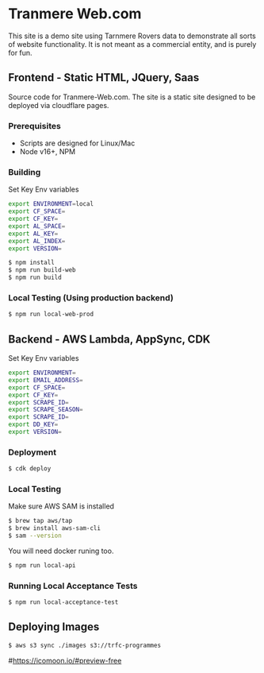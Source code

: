 # Tranmere Web.com

This site is a demo site using Tarnmere Rovers data to demonstrate all sorts of website functionality. It is not meant as a commercial entity, and is purely for fun. 

## Frontend - Static HTML, JQuery, Saas
Source code for Tranmere-Web.com. The site is a static site designed to be deployed via cloudflare pages.

### Prerequisites

 * Scripts are designed for Linux/Mac
 * Node v16+, NPM

### Building

Set Key Env variables

```bash
export ENVIRONMENT=local
export CF_SPACE=
export CF_KEY=
export AL_SPACE=
export AL_KEY=
export AL_INDEX=
export VERSION=
```

```bash
$ npm install
$ npm run build-web
$ npm run build
```

### Local Testing (Using production backend)

```bash
$ npm run local-web-prod
```

## Backend - AWS Lambda, AppSync, CDK

Set Key Env variables

```bash
export ENVIRONMENT=
export EMAIL_ADDRESS=
export CF_SPACE=
export CF_KEY=
export SCRAPE_ID=
export SCRAPE_SEASON=
export SCRAPE_ID=
export DD_KEY=
export VERSION=
```

### Deployment

```bash
$ cdk deploy
```

### Local Testing


Make sure AWS SAM is installed

```bash
$ brew tap aws/tap
$ brew install aws-sam-cli
$ sam --version
```

You will need docker runing too.

```bash
$ npm run local-api
```

### Running Local Acceptance Tests 

```bash
$ npm run local-acceptance-test
```

## Deploying Images

```bash
$ aws s3 sync ./images s3://trfc-programmes
```

#https://icomoon.io/#preview-free